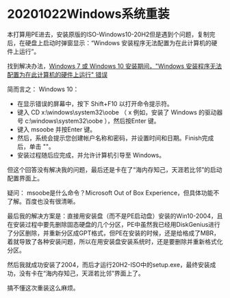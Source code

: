 # 20201022Windows系统重装

本打算用PE进去，安装原版的ISO-Windows10-20H2但是遇到个问题，复制完后，在硬盘上启动时弹窗显示：“Windows 安装程序无法配置为在此计算机的硬件上运行”。

找到解决办法，[Windows 7 或 Windows 10 安装期间，"Windows 安装程序无法配置为在此计算机的硬件上运行" 错误](https://www.dell.com/support/article/zh-cn/sln293812/windows-7-%E6%88%96-windows-10-%E5%AE%89%E8%A3%85%E6%9C%9F%E9%97%B4-windows-%E5%AE%89%E8%A3%85%E7%A8%8B%E5%BA%8F%E6%97%A0%E6%B3%95%E9%85%8D%E7%BD%AE%E4%B8%BA%E5%9C%A8%E6%AD%A4%E8%AE%A1%E7%AE%97%E6%9C%BA%E7%9A%84%E7%A1%AC%E4%BB%B6%E4%B8%8A%E8%BF%90%E8%A1%8C-%E9%94%99%E8%AF%AF?lang=zh)

简而言之：
Windows 10：

- 在显示错误的屏幕中，按下 Shift+F10 以打开命令提示符。
- 键入 CD x:\windows\system32\oobe （ x 例如，安装了 Windows 的驱动器号 c:\windows\system32\oobe ），然后按Enter 键。
- 键入 msoobe 并按Enter 键。
- 然后，系统会提示您创建帐户名称和密码，并设置时间和日期。Finish完成后，单击 ""。
- 安装过程随后应完成，并允许计算机引导至 Windows。

但这个回答没有解决我的问题，最后还是卡在了“海内存知己，天涯若比邻”的启动配置界面上。

疑问：
    msoobe是什么命令？Microsoft Out of Box Experience，但具体功能不了解。百度也没有很清晰。

最后我的解决方案是：直接用安装盘（而不是PE启动盘）安装的Win10-2004，且在安装过程中要先删除固态硬盘的几个分区，PE中虽然我已经用DiskGenius进行了分区删除，并重新分区成GPT格式，但PE在安装的时候，还是给格成了MBR，着就导致了各种安装问题，所以在用安装盘安装系统时，还是要删除并重新格式化分区。

然后我就成功安装了2004，而后才运行20H2-ISO中的setup.exe，最终安装成功，没有卡在“海内存知己，天涯若比邻”界面上了。

搞不懂这次重装这么麻烦。
